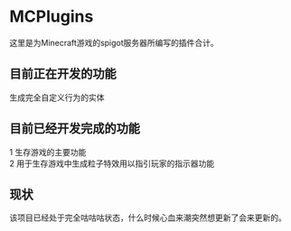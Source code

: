 # MCPlugins
这里是为Minecraft游戏的spigot服务器所编写的插件合计。

## 目前正在开发的功能
生成完全自定义行为的实体

## 目前已经开发完成的功能
1 生存游戏的主要功能  
2 用于生存游戏中生成粒子特效用以指引玩家的指示器功能

## 现状  
该项目已经处于完全咕咕咕状态，什么时候心血来潮突然想更新了会来更新的。
